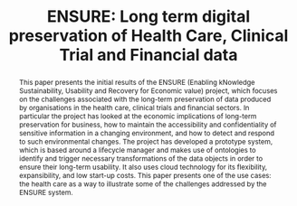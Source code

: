 ---
abstract: 'This paper presents the initial results of the ENSURE (Enabling kNowledge
  Sustainability, Usability and Recovery for Economic value) project, which focuses
  on the challenges associated with the long-term preservation of data produced by
  organisations in the health care, clinical trials and financial sectors. In particular
  the project has looked at the economic implications of long-term preservation for
  business, how to maintain the accessibility and confidentiality of sensitive information
  in a changing environment, and how to detect and respond to such environmental changes.
  The project has developed a prototype system, which is based around a lifecycle
  manager and makes use of ontologies to identify and trigger necessary transformations
  of the data objects in order to ensure their long-term usability. It also uses cloud
  technology for its flexibility, expansibility, and low start-up costs. This paper
  presents one of the use cases: the health care as a way to illustrate some of the
  challenges addressed by the ENSURE system.'
creators:
- Braud, Maïte
- Edelstein, Orit
- Rauch, Jochen
- Rabinovici-Cohen, Simona
- Voets, David
- Sanya, Isaac
- Randers, Frode
- Droppert, Aad
- Klecha, Marcin
date: null
document_url: https://services.phaidra.univie.ac.at/api/object/o:378037/download
grand_parent: iPRES
institutions: []
keywords:
- lisbon
landing_page_url: https://phaidra.univie.ac.at/o:378037
language: eng
layout: publication
license: CC BY-SA 2.0 AT
notes_url: null
parent: iPRES 2013
publication_type: paper
size: 725779
slides_url: null
source_name: iPRES
title: 'ENSURE: Long term digital preservation of Health Care, Clinical Trial and
  Financial data'
year: 2013
---